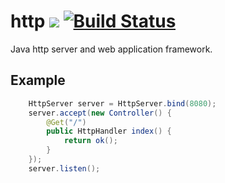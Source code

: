 # http ![](https://img.shields.io/github/license/mashape/apistatus.svg) [![Build Status](https://travis-ci.org/iitc/http.svg?branch=master)](https://travis-ci.org/iitc/http)
Java http server and web application framework.

## Example

```java
    HttpServer server = HttpServer.bind(8080);
    server.accept(new Controller() {
        @Get("/")
        public HttpHandler index() {
            return ok();
        }
    });
    server.listen();
```